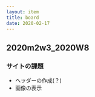 ```yaml
---
layout: item
title: board
date: 2020-02-17
---
```

## 2020m2w3_2020W8
### サイトの課題
- ヘッダーの作成(？)
- 画像の表示

